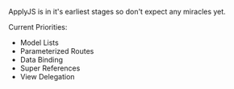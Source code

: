 ApplyJS is in it's earliest stages so don't expect any miracles yet.

Current Priorities:

- Model Lists
- Parameterized Routes
- Data Binding
- Super References
- View Delegation